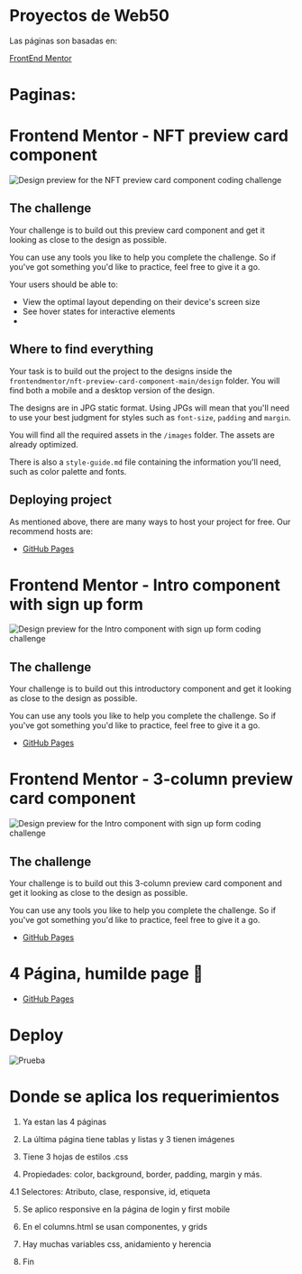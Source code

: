# Proyectos de Web50

Las páginas son basadas en:

[FrontEnd Mentor](https://www.frontendmentor.io/)

# Paginas:

# Frontend Mentor - NFT preview card component

![Design preview for the NFT preview card component coding challenge](https://pset0.miguel2351.me/frontendmentor/nft-preview-card-component-main/design/desktop-preview.jpg)

## The challenge

Your challenge is to build out this preview card component and get it looking as close to the design as possible.

You can use any tools you like to help you complete the challenge. So if you've got something you'd like to practice, feel free to give it a go.

Your users should be able to:

- View the optimal layout depending on their device's screen size
- See hover states for interactive elements
- 
## Where to find everything

Your task is to build out the project to the designs inside the `frontendmentor/nft-preview-card-component-main/design` folder. You will find both a mobile and a desktop version of the design.

The designs are in JPG static format. Using JPGs will mean that you'll need to use your best judgment for styles such as `font-size`, `padding` and `margin`. 

You will find all the required assets in the `/images` folder. The assets are already optimized.

There is also a `style-guide.md` file containing the information you'll need, such as color palette and fonts.


## Deploying project

As mentioned above, there are many ways to host your project for free. Our recommend hosts are:

- [GitHub Pages](https://pset0.miguel2351.me/pages/)

# Frontend Mentor - Intro component with sign up form

![Design preview for the Intro component with sign up form coding challenge](https://pset0.miguel2351.me/frontendmentor/intro-component-with-signup-form-master/design/desktop-preview.jpg)


## The challenge 

Your challenge is to build out this introductory component and get it looking as close to the design as possible.

You can use any tools you like to help you complete the challenge. So if you've got something you'd like to practice, feel free to give it a go.

- [GitHub Pages](https://pset0.miguel2351.me/pages/login.html)

# Frontend Mentor - 3-column preview card component

![Design preview for the Intro component with sign up form coding challenge](https://pset0.miguel2351.me/frontendmentor/3-column-preview-card-component-main/design/desktop-preview.jpg)

## The challenge

Your challenge is to build out this 3-column preview card component and get it looking as close to the design as possible.

You can use any tools you like to help you complete the challenge. So if you've got something you'd like to practice, feel free to give it a go.

- [GitHub Pages](https://pset0.miguel2351.me/pages/column.html)


# 4 Página, humilde page 🥑

- [GitHub Pages](https://pset0.miguel2351.me/pages/ultima.html)

# Deploy

![Prueba](https://pset0.miguel2351.me/frontendmentor/pages.png)

# Donde se aplica los requerimientos

1. Ya estan las 4 páginas

2. La última página tiene tablas y listas y 3 tienen imágenes

3. Tiene 3 hojas de estilos .css

4. Propiedades: color, background, border, padding, margin y más.

4.1 Selectores: Atributo, clase, responsive, id, etiqueta

5. Se aplico responsive en la página de login y first mobile

6. En el columns.html se usan componentes, y grids

7. Hay muchas variables css, anidamiento y herencia

8. Fin
